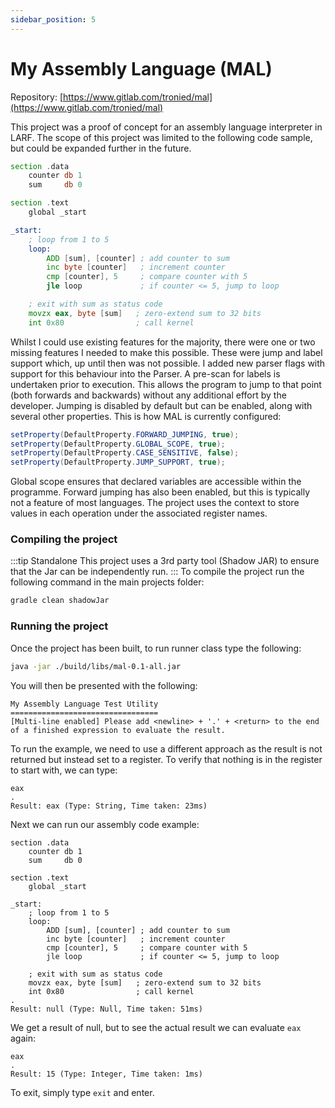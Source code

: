 ```yaml
---
sidebar_position: 5
---
```

# My Assembly Language (MAL)
Repository: [https://www.gitlab.com/tronied/mal](https://www.gitlab.com/tronied/mal)

This project was a proof of concept for an assembly language interpreter in LARF. The scope of this project
was limited to the following code sample, but could be expanded further in the future.
```asm
section .data
    counter db 1
    sum     db 0

section .text
    global _start

_start:
    ; loop from 1 to 5
    loop:
        ADD [sum], [counter] ; add counter to sum
        inc byte [counter]   ; increment counter
        cmp [counter], 5     ; compare counter with 5
        jle loop             ; if counter <= 5, jump to loop

    ; exit with sum as status code
    movzx eax, byte [sum]   ; zero-extend sum to 32 bits
    int 0x80                ; call kernel
```
Whilst I could use existing features for the majority, there were one or two missing features I needed to
make this possible. These were jump and label support which, up until then was not possible. I added new
parser flags with support for this behaviour into the Parser. A pre-scan for labels is undertaken prior
to execution. This allows the program to jump to that point (both forwards and backwards) without any
additional effort by the developer. Jumping is disabled by default but can be enabled, along with several
other properties. This is how MAL is currently configured:
```java
setProperty(DefaultProperty.FORWARD_JUMPING, true);
setProperty(DefaultProperty.GLOBAL_SCOPE, true);
setProperty(DefaultProperty.CASE_SENSITIVE, false);
setProperty(DefaultProperty.JUMP_SUPPORT, true);
```
Global scope ensures that declared variables are accessible within the programme. Forward jumping has also
been enabled, but this is typically not a feature of most languages. The project uses the context to store
values in each operation under the associated register names.
### Compiling the project
:::tip Standalone
This project uses a 3rd party tool (Shadow JAR) to ensure that the Jar can be independently run.
:::
To compile the project run the following command in the main projects folder:
```bash
gradle clean shadowJar
```
### Running the project
Once the project has been built, to run runner class type the following:
```bash
java -jar ./build/libs/mal-0.1-all.jar
```
You will then be presented with the following:
```
My Assembly Language Test Utility
=================================
[Multi-line enabled] Please add <newline> + '.' + <return> to the end of a finished expression to evaluate the result.
```
To run the example, we need to use a different approach as the result is not returned but instead set to a register.
To verify that nothing is in the register to start with, we can type:
```
eax
.
Result: eax (Type: String, Time taken: 23ms)
```
Next we can run our assembly code example:
```
section .data
    counter db 1
    sum     db 0

section .text
    global _start

_start:
    ; loop from 1 to 5
    loop:
        ADD [sum], [counter] ; add counter to sum
        inc byte [counter]   ; increment counter
        cmp [counter], 5     ; compare counter with 5
        jle loop             ; if counter <= 5, jump to loop

    ; exit with sum as status code
    movzx eax, byte [sum]   ; zero-extend sum to 32 bits
    int 0x80                ; call kernel
.
Result: null (Type: Null, Time taken: 51ms)
```
We get a result of null, but to see the actual result we can evaluate ``eax`` again:
```
eax
.
Result: 15 (Type: Integer, Time taken: 1ms)
```
To exit, simply type ``exit`` and enter.